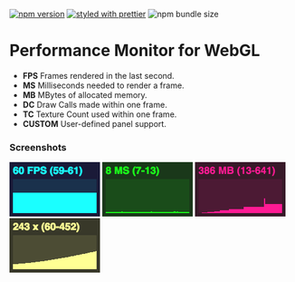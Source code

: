 [![npm version](https://badge.fury.io/js/%40gameastic%2Fstats.svg)](https://badge.fury.io/js/%40gameastic%2Fstats)
[![styled with prettier](https://img.shields.io/badge/styled_with-prettier-ff69b4.svg)](https://github.com/prettier/prettier)
![npm bundle size](https://img.shields.io/bundlephobia/min/@gameastic/stats)

# Performance Monitor for WebGL

-   **FPS** Frames rendered in the last second.
-   **MS** Milliseconds needed to render a frame.
-   **MB** MBytes of allocated memory.
-   **DC** Draw Calls made within one frame.
-   **TC** Texture Count used within one frame.
-   **CUSTOM** User-defined panel support.

### Screenshots

![fps.png](https://github.com/gameastic/pkg-stats/blob/main/packages/stats/files/fps.png?raw=true)
![ms.png](https://github.com/gameastic/pkg-stats/blob/main/packages/stats/files/ms.png?raw=true)
![mb.png](https://github.com/gameastic/pkg-stats/blob/main/packages/stats/files/mb.png?raw=true)
![custom.png](https://github.com/gameastic/pkg-stats/blob/main/packages/stats/files/custom.png?raw=true)
